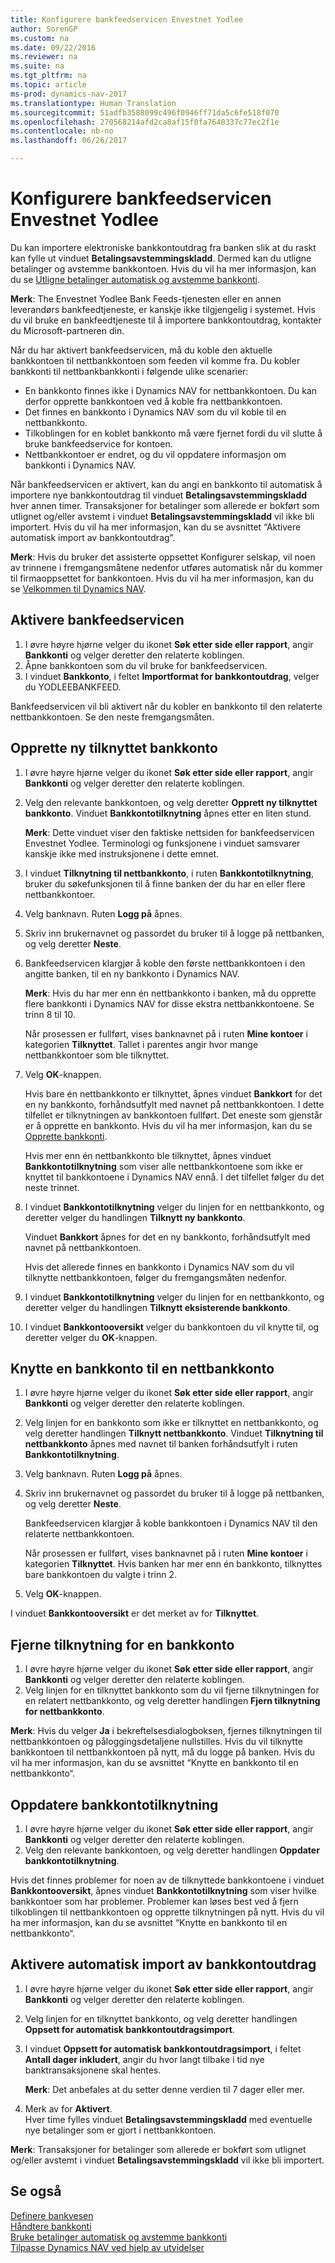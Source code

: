 ```yaml
---
title: Konfigurere bankfeedservicen Envestnet Yodlee
author: SorenGP
ms.custom: na
ms.date: 09/22/2016
ms.reviewer: na
ms.suite: na
ms.tgt_pltfrm: na
ms.topic: article
ms-prod: dynamics-nav-2017
ms.translationtype: Human Translation
ms.sourcegitcommit: 51adfb3588099c496f0946ff71da5c6fe518f070
ms.openlocfilehash: 270568214afd2ca8af15f0fa7640337c77ec2f1e
ms.contentlocale: nb-no
ms.lasthandoff: 06/26/2017

---
```


# <a name="how-to-set-up-the-envestnet-yodlee-bank-feeds-service"></a>Konfigurere bankfeedservicen Envestnet Yodlee
Du kan importere elektroniske bankkontoutdrag fra banken slik at du raskt kan fylle ut vinduet **Betalingsavstemmingskladd**. Dermed kan du utligne betalinger og avstemme bankkontoen. Hvis du vil ha mer informasjon, kan du se [Utligne betalinger automatisk og avstemme bankkonti](receivables-apply-payments-auto-reconcile-bank-accounts.md).

**Merk**: The Envestnet Yodlee Bank Feeds-tjenesten eller en annen leverandørs bankfeedtjeneste, er kanskje ikke tilgjengelig i systemet. Hvis du vil bruke en bankfeedtjeneste til å importere bankkontoutdrag, kontakter du Microsoft-partneren din.

Når du har aktivert bankfeedservicen, må du koble den aktuelle bankkontoen til nettbankkontoen som feeden vil komme fra. Du kobler bankkonti til nettbankbankkonti i følgende ulike scenarier:

- En bankkonto finnes ikke i Dynamics NAV for nettbankkontoen. Du kan derfor opprette bankkontoen ved å koble fra nettbankkontoen.
- Det finnes en bankkonto i Dynamics NAV som du vil koble til en nettbankkonto.
- Tilkoblingen for en koblet bankkonto må være fjernet fordi du vil slutte å bruke bankfeedservice for kontoen.
- Nettbankkontoer er endret, og du vil oppdatere informasjon om bankkonti i Dynamics NAV.

Når bankfeedservicen er aktivert, kan du angi en bankkonto til automatisk å importere nye bankkontoutdrag til vinduet **Betalingsavstemmingskladd** hver annen timer. Transaksjoner for betalinger som allerede er bokført som utlignet og/eller avstemt i vinduet **Betalingsavstemmingskladd** vil ikke bli importert. Hvis du vil ha mer informasjon, kan du se avsnittet “Aktivere automatisk import av bankkontoutdrag”.

**Merk**: Hvis du bruker det assisterte oppsettet Konfigurer selskap, vil noen av trinnene i fremgangsmåtene nedenfor utføres automatisk når du kommer til firmaoppsettet for bankkontoen. Hvis du vil ha mer informasjon, kan du se [Velkommen til Dynamics NAV](across-get-started.md).

## <a name="to-enable-the-bank-feed-service"></a>Aktivere bankfeedservicen
1. I øvre høyre hjørne velger du ikonet **Søk etter side eller rapport**, angir **Bankkonti** og velger deretter den relaterte koblingen.
2. Åpne bankkontoen som du vil bruke for bankfeedservicen.
3. I vinduet **Bankkonto**, i feltet **Importformat for bankkontoutdrag**, velger du YODLEEBANKFEED.  

Bankfeedservicen vil bli aktivert når du kobler en bankkonto til den relaterte nettbankkontoen. Se den neste fremgangsmåten.  

## <a name="to-create-a-new-linked-bank-account"></a>Opprette ny tilknyttet bankkonto
1. I øvre høyre hjørne velger du ikonet **Søk etter side eller rapport**, angir **Bankkonti** og velger deretter den relaterte koblingen.
2. Velg den relevante bankkontoen, og velg deretter **Opprett ny tilknyttet bankkonto**. Vinduet **Bankkontotilknytning** åpnes etter en liten stund.

    **Merk**: Dette vinduet viser den faktiske nettsiden for bankfeedservicen Envestnet Yodlee. Terminologi og funksjonene i vinduet samsvarer kanskje ikke med instruksjonene i dette emnet.  
3. I vinduet **Tilknytning til nettbankkonto**, i ruten **Bankkontotilknytning**, bruker du søkefunksjonen til å finne banken der du har en eller flere nettbankkontoer.
4. Velg banknavn. Ruten **Logg på** åpnes.
5. Skriv inn brukernavnet og passordet du bruker til å logge på nettbanken, og velg deretter **Neste**.  
6. Bankfeedservicen klargjør å koble den første nettbankkontoen i den angitte banken, til en ny bankkonto i Dynamics NAV.

    **Merk**: Hvis du har mer enn én nettbankkonto i banken, må du opprette flere bankkonti i Dynamics NAV for disse ekstra nettbankkontoene. Se trinn 8 til 10.

    Når prosessen er fullført, vises banknavnet på i ruten **Mine kontoer** i kategorien **Tilknyttet**. Tallet i parentes angir hvor mange nettbankkontoer som ble tilknyttet.
7. Velg **OK**-knappen.

    Hvis bare én nettbankkonto er tilknyttet, åpnes vinduet **Bankkort** for det en ny bankkonto, forhåndsutfylt med navnet på nettbankkontoen. I dette tilfellet er tilknytningen av bankkontoen fullført. Det eneste som gjenstår er å opprette en bankkonto. Hvis du vil ha mer informasjon, kan du se [Opprette bankkonti](bank-how-setup-bank-accounts.md).

    Hvis mer enn én nettbankkonto ble tilknyttet, åpnes vinduet **Bankkontotilknytning** som viser alle nettbankkontoene som ikke er knyttet til bankkontoene i Dynamics NAV ennå. I det tilfellet følger du det neste trinnet.  
8. I vinduet **Bankkontotilknytning** velger du linjen for en nettbankkonto, og deretter velger du handlingen **Tilknytt ny bankkonto**.

    Vinduet **Bankkort** åpnes for det en ny bankkonto, forhåndsutfylt med navnet på nettbankkontoen.

    Hvis det allerede finnes en bankkonto i Dynamics NAV som du vil tilknytte nettbankkontoen, følger du fremgangsmåten nedenfor.  
9. I vinduet **Bankkontotilknytning** velger du linjen for en nettbankkonto, og deretter velger du handlingen **Tilknytt eksisterende bankkonto**.
10. I vinduet **Bankkontooversikt** velger du bankkontoen du vil knytte til, og deretter velger du **OK**-knappen.

## <a name="to-link-a-bank-account-to-an-online-bank-account"></a>Knytte en bankkonto til en nettbankkonto
1. I øvre høyre hjørne velger du ikonet **Søk etter side eller rapport**, angir **Bankkonti** og velger deretter den relaterte koblingen.
2. Velg linjen for en bankkonto som ikke er tilknyttet en nettbankkonto, og velg deretter handlingen **Tilknytt nettbankkonto**. Vinduet **Tilknytning til nettbankkonto** åpnes med navnet til banken forhåndsutfylt i ruten **Bankkontotilknytning**.
3. Velg banknavn. Ruten **Logg på** åpnes.
4. Skriv inn brukernavnet og passordet du bruker til å logge på nettbanken, og velg deretter **Neste**.

    Bankfeedservicen klargjør å koble bankkontoen i Dynamics NAV til den relaterte nettbankkontoen.

    Når prosessen er fullført, vises banknavnet på i ruten **Mine kontoer** i kategorien **Tilknyttet**. Hvis banken har mer enn én bankkonto, tilknyttes bare bankkontoen du valgte i trinn 2.
5. Velg **OK**-knappen.

I vinduet **Bankkontooversikt** er det merket av for **Tilknyttet**.

## <a name="to-unlink-a-bank-account"></a>Fjerne tilknytning for en bankkonto
1. I øvre høyre hjørne velger du ikonet **Søk etter side eller rapport**, angir **Bankkonti** og velger deretter den relaterte koblingen.  
2. Velg linjen for en tilknyttet bankkonto som du vil fjerne tilknytningen for en relatert nettbankkonto, og velg deretter handlingen **Fjern tilknytning for nettbankkonto**.

**Merk**: Hvis du velger **Ja** i bekreftelsesdialogboksen, fjernes tilknytningen til nettbankkontoen og påloggingsdetaljene nullstilles. Hvis du vil tilknytte bankkontoen til nettbankkontoen på nytt, må du logge på banken. Hvis du vil ha mer informasjon, kan du se avsnittet “Knytte en bankkonto til en nettbankkonto“.

## <a name="to-update-bank-account-linking"></a>Oppdatere bankkontotilknytning
1. I øvre høyre hjørne velger du ikonet **Søk etter side eller rapport**, angir **Bankkonti** og velger deretter den relaterte koblingen.
2. Velg den relevante bankkontoen, og velg deretter handlingen **Oppdater bankkontotilknytning**.

Hvis det finnes problemer for noen av de tilknyttede bankkontoene i vinduet **Bankkontooversikt**, åpnes vinduet **Bankkontotilknytning** som viser hvilke bankkontoer som har problemer. Problemer kan løses best ved å fjern tilkoblingen til nettbankkontoen og opprette tilknytningen på nytt. Hvis du vil ha mer informasjon, kan du se avsnittet “Knytte en bankkonto til en nettbankkonto“.

## <a name="to-enable-automatic-import-of-bank-statements"></a>Aktivere automatisk import av bankkontoutdrag
1. I øvre høyre hjørne velger du ikonet **Søk etter side eller rapport**, angir **Bankkonti** og velger deretter den relaterte koblingen.
2. Velg linjen for en tilknyttet bankkonto, og velg deretter handlingen **Oppsett for automatisk bankkontoutdragsimport**.
3. I vinduet **Oppsett for automatisk bankkontoutdragsimport**, i feltet **Antall dager inkludert**, angir du hvor langt tilbake i tid nye banktransaksjonene skal hentes.

    **Merk**: Det anbefales at du setter denne verdien til 7 dager eller mer.
4. Merk av for **Aktivert**.  
Hver time fylles vinduet **Betalingsavstemmingskladd** med eventuelle nye betalinger som er gjort i nettbankkontoen.

**Merk**: Transaksjoner for betalinger som allerede er bokført som utlignet og/eller avstemt i vinduet **Betalingsavstemmingskladd** vil ikke bli importert.

## <a name="see-also"></a>Se også  
[Definere bankvesen](bank-setup-banking.md)  
[Håndtere bankkonti](bank-manage-bank-accounts.md)  
[Bruke betalinger automatisk og avstemme bankkonti](receivables-apply-payments-auto-reconcile-bank-accounts.md)  
[Tilpasse Dynamics NAV ved hjelp av utvidelser](ui-extensions.md)

